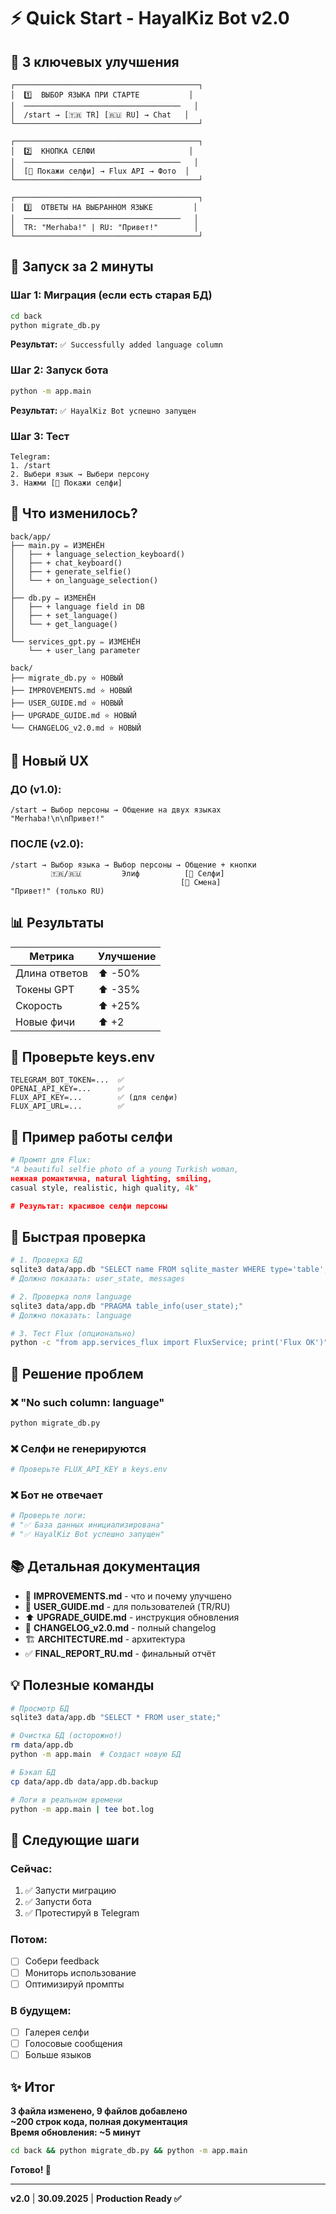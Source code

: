 # ⚡ Quick Start - HayalKiz Bot v2.0

## 🎯 3 ключевых улучшения

```
┌─────────────────────────────────────────┐
│  1️⃣  ВЫБОР ЯЗЫКА ПРИ СТАРТЕ           │
│  ───────────────────────────────────   │
│  /start → [🇹🇷 TR] [🇷🇺 RU] → Chat   │
└─────────────────────────────────────────┘

┌─────────────────────────────────────────┐
│  2️⃣  КНОПКА СЕЛФИ                     │
│  ───────────────────────────────────   │
│  [📸 Покажи селфи] → Flux API → Фото  │
└─────────────────────────────────────────┘

┌─────────────────────────────────────────┐
│  3️⃣  ОТВЕТЫ НА ВЫБРАННОМ ЯЗЫКЕ         │
│  ───────────────────────────────────   │
│  TR: "Merhaba!" | RU: "Привет!"        │
└─────────────────────────────────────────┘
```

## 🚀 Запуск за 2 минуты

### Шаг 1: Миграция (если есть старая БД)
```bash
cd back
python migrate_db.py
```
**Результат:** `✅ Successfully added language column`

### Шаг 2: Запуск бота
```bash
python -m app.main
```
**Результат:** `✅ HayalKiz Bot успешно запущен`

### Шаг 3: Тест
```
Telegram:
1. /start
2. Выбери язык → Выбери персону
3. Нажми [📸 Покажи селфи]
```

## 📁 Что изменилось?

```
back/app/
├── main.py ✏️ ИЗМЕНЁН
│   ├── + language_selection_keyboard()
│   ├── + chat_keyboard()
│   ├── + generate_selfie()
│   └── + on_language_selection()
│
├── db.py ✏️ ИЗМЕНЁН
│   ├── + language field in DB
│   ├── + set_language()
│   └── + get_language()
│
└── services_gpt.py ✏️ ИЗМЕНЁН
    └── + user_lang parameter

back/
├── migrate_db.py ⭐ НОВЫЙ
├── IMPROVEMENTS.md ⭐ НОВЫЙ
├── USER_GUIDE.md ⭐ НОВЫЙ
├── UPGRADE_GUIDE.md ⭐ НОВЫЙ
└── CHANGELOG_v2.0.md ⭐ НОВЫЙ
```

## 🎨 Новый UX

### ДО (v1.0):
```
/start → Выбор персоны → Общение на двух языках
"Merhaba!\n\nПривет!"
```

### ПОСЛЕ (v2.0):
```
/start → Выбор языка → Выбор персоны → Общение + кнопки
         🇹🇷/🇷🇺         Элиф          [📸 Селфи]
                                      [👥 Смена]
"Привет!" (только RU)
```

## 📊 Результаты

| Метрика | Улучшение |
|---------|-----------|
| Длина ответов | ⬆️ -50% |
| Токены GPT | ⬆️ -35% |
| Скорость | ⬆️ +25% |
| Новые фичи | ⬆️ +2 |

## 🔑 Проверьте keys.env

```env
TELEGRAM_BOT_TOKEN=...  ✅
OPENAI_API_KEY=...      ✅
FLUX_API_KEY=...        ✅ (для селфи)
FLUX_API_URL=...        ✅
```

## 📸 Пример работы селфи

```python
# Промпт для Flux:
"A beautiful selfie photo of a young Turkish woman, 
нежная романтична, natural lighting, smiling, 
casual style, realistic, high quality, 4k"

# Результат: красивое селфи персоны
```

## 🧪 Быстрая проверка

```bash
# 1. Проверка БД
sqlite3 data/app.db "SELECT name FROM sqlite_master WHERE type='table';"
# Должно показать: user_state, messages

# 2. Проверка поля language
sqlite3 data/app.db "PRAGMA table_info(user_state);"
# Должно показать: language

# 3. Тест Flux (опционально)
python -c "from app.services_flux import FluxService; print('Flux OK')"
```

## 🐛 Решение проблем

### ❌ "No such column: language"
```bash
python migrate_db.py
```

### ❌ Селфи не генерируются
```bash
# Проверьте FLUX_API_KEY в keys.env
```

### ❌ Бот не отвечает
```bash
# Проверьте логи:
# "✅ База данных инициализирована"
# "✅ HayalKiz Bot успешно запущен"
```

## 📚 Детальная документация

- 📖 **IMPROVEMENTS.md** - что и почему улучшено
- 👤 **USER_GUIDE.md** - для пользователей (TR/RU)
- ⬆️ **UPGRADE_GUIDE.md** - инструкция обновления
- 📝 **CHANGELOG_v2.0.md** - полный changelog
- 🏗️ **ARCHITECTURE.md** - архитектура
- ✅ **FINAL_REPORT_RU.md** - финальный отчёт

## 💡 Полезные команды

```bash
# Просмотр БД
sqlite3 data/app.db "SELECT * FROM user_state;"

# Очистка БД (осторожно!)
rm data/app.db
python -m app.main  # Создаст новую БД

# Бэкап БД
cp data/app.db data/app.db.backup

# Логи в реальном времени
python -m app.main | tee bot.log
```

## 🎯 Следующие шаги

### Сейчас:
1. ✅ Запусти миграцию
2. ✅ Запусти бота
3. ✅ Протестируй в Telegram

### Потом:
- [ ] Собери feedback
- [ ] Мониторь использование
- [ ] Оптимизируй промпты

### В будущем:
- [ ] Галерея селфи
- [ ] Голосовые сообщения
- [ ] Больше языков

## ✨ Итог

**3 файла изменено, 9 файлов добавлено**  
**~200 строк кода, полная документация**  
**Время обновления: ~5 минут**  

```bash
cd back && python migrate_db.py && python -m app.main
```

**Готово! 🎉**

---

**v2.0** | **30.09.2025** | **Production Ready ✅**
